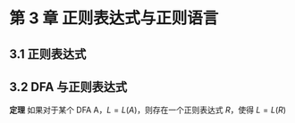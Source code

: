 # 第 3 章 正则表达式与正则语言

## 3.1 正则表达式

## 3.2 DFA 与正则表达式

**定理** 如果对于某个 DFA A，$L=L(A)$，则存在一个正则表达式 $R$，使得 $L=L(R)$
